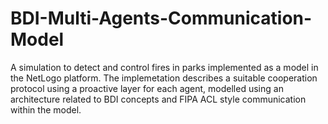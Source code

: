# BDI-Multi-Agents-Communication-Model


A simulation to detect and control fires in parks implemented as a model in the NetLogo platform.
The implemetation describes a suitable cooperation protocol using a proactive layer for each agent, modelled using an architecture related to BDI concepts and FIPA ACL style communication within the model.